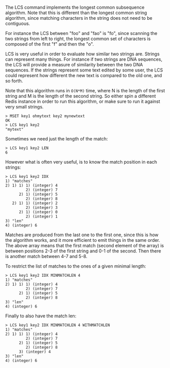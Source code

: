 
The LCS command implements the longest common subsequence algorithm. Note that this is different than the longest common string algorithm, since matching characters in the string does not need to be contiguous.

For instance the LCS between "foo" and "fao" is "fo", since scanning the two strings from left to right, the longest common set of characters is composed of the first "f" and then the "o".

LCS is very useful in order to evaluate how similar two strings are. Strings can represent many things. For instance if two strings are DNA sequences, the LCS will provide a measure of similarity between the two DNA sequences. If the strings represent some text edited by some user, the LCS could represent how different the new text is compared to the old one, and so forth.

Note that this algorithm runs in `O(N*M)` time, where N is the length of the first string and M is the length of the second string. So either spin a different Redis instance in order to run this algorithm, or make sure to run it against very small strings.

```
> MSET key1 ohmytext key2 mynewtext
OK
> LCS key1 key2
"mytext"
```

Sometimes we need just the length of the match:

```
> LCS key1 key2 LEN
6
```

However what is often very useful, is to know the match position in each strings:

```
> LCS key1 key2 IDX
1) "matches"
2) 1) 1) 1) (integer) 4
         2) (integer) 7
      2) 1) (integer) 5
         2) (integer) 8
   2) 1) 1) (integer) 2
         2) (integer) 3
      2) 1) (integer) 0
         2) (integer) 1
3) "len"
4) (integer) 6
```

Matches are produced from the last one to the first one, since this is how
the algorithm works, and it more efficient to emit things in the same order.
The above array means that the first match (second element of the array)
is between positions 2-3 of the first string and 0-1 of the second.
Then there is another match between 4-7 and 5-8.

To restrict the list of matches to the ones of a given minimal length:

```
> LCS key1 key2 IDX MINMATCHLEN 4
1) "matches"
2) 1) 1) 1) (integer) 4
         2) (integer) 7
      2) 1) (integer) 5
         2) (integer) 8
3) "len"
4) (integer) 6
```

Finally to also have the match len:

```
> LCS key1 key2 IDX MINMATCHLEN 4 WITHMATCHLEN
1) "matches"
2) 1) 1) 1) (integer) 4
         2) (integer) 7
      2) 1) (integer) 5
         2) (integer) 8
      3) (integer) 4
3) "len"
4) (integer) 6
```

